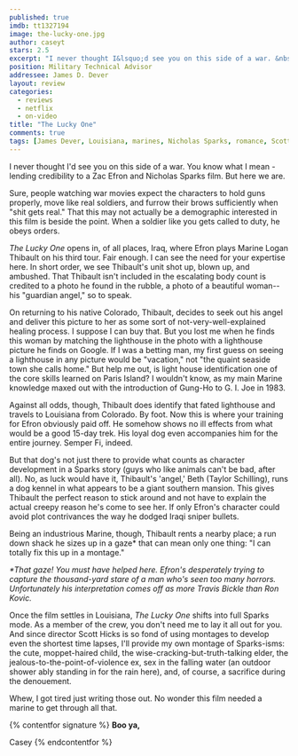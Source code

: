```yaml
---
published: true
imdb: tt1327194
image: the-lucky-one.jpg
author: caseyt
stars: 2.5
excerpt: "I never thought I&lsquo;d see you on this side of a war. &nbsp;You know what I mean &ndash; lending credibility to a Zac Efron and Nicholas Sparks film. But here we are."
position: Military Technical Advisor
addressee: James D. Dever
layout: review
categories:
  - reviews
  - netflix
  - on-video
title: "The Lucky One"
comments: true
tags: [James Dever, Louisiana, marines, Nicholas Sparks, romance, Scott Hicks, The Lucky One, Uncategorized, Zac Efron]
---
```

I never thought I'd see you on this side of a war.  You know what I mean - lending credibility to a Zac Efron and Nicholas Sparks film. But here we are.

Sure, people watching war movies expect the characters to hold guns properly, move like real soldiers, and furrow their brows sufficiently when "shit gets real." That this may not actually be a demographic interested in this film is beside the point. When a soldier like you gets called to duty, he obeys orders.

_The Lucky One_ opens in, of all places, Iraq, where Efron plays Marine Logan Thibault on his third tour. Fair enough. I can see the need for your expertise here. In short order, we see Thibault's unit shot up, blown up, and ambushed.  That Thibault isn't included in the escalating body count is credited to a photo he found in the rubble, a photo of a beautiful woman--his "guardian angel," so to speak.

On returning to his native Colorado, Thibault, decides to seek out his angel and deliver this picture to her as some sort of not-very-well-explained healing process. I suppose I can buy that. But you lost me when he finds this woman by matching the lighthouse in the photo with a lighthouse picture he finds on Google. If I was a betting man, my first guess on seeing a lighthouse in any picture would be "vacation," not "the quaint seaside town she calls home." But help me out, is light house identification one of the core skills learned on Paris Island? I wouldn't know, as my main Marine knowledge maxed out with the introduction of Gung-Ho to G. I. Joe in 1983.

Against all odds, though, Thibault does identify that fated lighthouse and travels to Louisiana from Colorado. By foot. Now this is where your training for Efron obviously paid off. He somehow shows no ill effects from what would be a good 15-day trek. His loyal dog even accompanies him for the entire journey. Semper Fi, indeed.

But that dog's not just there to provide what counts as character development in a Sparks story (guys who like animals can't be bad, after all). No, as luck would have it,  Thibault's 'angel,' Beth (Taylor Schilling), runs a dog kennel in what appears to be a giant southern mansion. This gives Thibault the perfect reason to stick around and not have to explain the actual creepy reason he's come to see her. If only Efron's character could avoid plot contrivances the way he dodged Iraqi sniper bullets.

Being an industrious Marine, though, Thibault rents a nearby place; a run down shack he sizes up in a gaze* that can mean only one thing: "I can totally fix this up in a montage."

_*That gaze! You must have helped here. Efron's desperately trying to capture the thousand-yard stare of a man who's seen too many horrors. Unfortunately his interpretation comes off as more Travis Bickle than Ron Kovic._

Once the film settles in Louisiana, _The Lucky One_ shifts into full Sparks mode. As a member of the crew, you don't need me to lay it all out for you. And since director Scott Hicks is so fond of using montages to develop even the shortest time lapses, I'll provide my own montage of Sparks-isms: the cute, moppet-haired child, the wise-cracking-but-truth-talking elder, the jealous-to-the-point-of-violence ex, sex in the falling water (an outdoor shower ably standing in for the rain here), and, of course, a sacrifice during the denouement.

Whew, I got tired just writing those out. No wonder this film needed a marine to get through all that.

{% contentfor signature %}
**Boo ya,**

Casey
{% endcontentfor %}